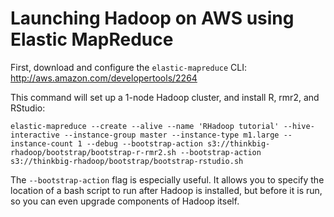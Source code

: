 Launching Hadoop on AWS using Elastic MapReduce
===============================================

First, download and configure the `elastic-mapreduce` CLI:  http://aws.amazon.com/developertools/2264

This command will set up a 1-node Hadoop cluster, and install R, rmr2, and RStudio:

```
elastic-mapreduce --create --alive --name 'RHadoop tutorial' --hive-interactive --instance-group master --instance-type m1.large --instance-count 1 --debug --bootstrap-action s3://thinkbig-rhadoop/bootstrap/bootstrap-r-rmr2.sh --bootstrap-action s3://thinkbig-rhadoop/bootstrap/bootstrap-rstudio.sh
```

The `--bootstrap-action` flag is especially useful. It allows you to specify the location of a bash script to run after Hadoop is installed, but before it is run, so you can even upgrade components of Hadoop itself.
